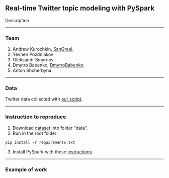 ## Real-time Twitter topic modeling with PySpark
Description

---
### Team
1. Andrew Kurochkin, [SanGreel](https://github.com/SanGreel).
2. Yevhen Pozdniakov
3. Oleksandr Smyrnov
4. Dmytro Babenko, [DmytroBabenko](https://github.com/DmytroBabenko).
5. Anton Shcherbyna

---
### Data
Twitter data collected with [our script](https://github.com/SanGreel/real-time-twitter-topic-modeling).

---
### Instruction to reproduce
1. Download [dataset]() into folder "data".
2. Run  in the root folder:
```
pip install -r requirements.txt
```

3. Install PySpark with these [instructions](https://blog.sicara.com/get-started-pyspark-jupyter-guide-tutorial-ae2fe84f594f)

---
### Example of work
